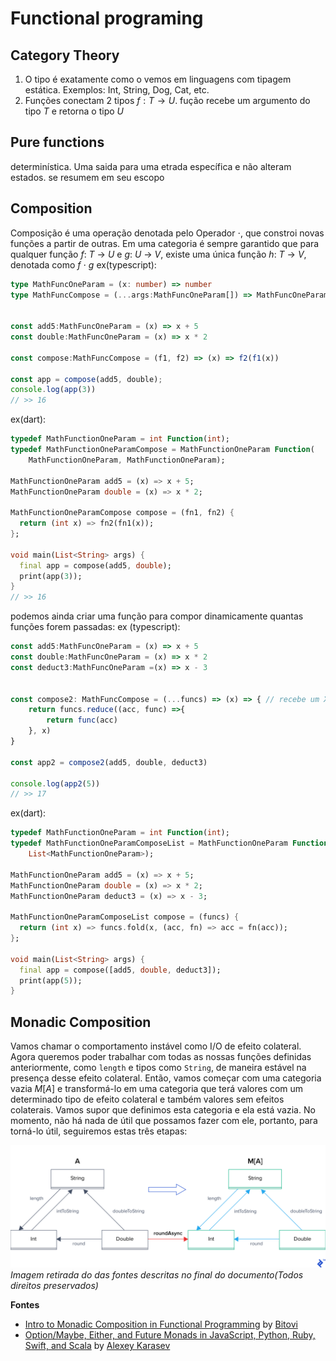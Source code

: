 # Functional programing

## Category Theory
1. O tipo é exatamente como o vemos em linguagens com tipagem estática. Exemplos: Int, String, Dog, Cat, etc.
2. Funções conectam 2 tipos $f: T \to U$. fução recebe um argumento do tipo $T$ e retorna o tipo $U$

## Pure functions
determinística. Uma saida para uma etrada específica e não alteram estados. se resumem em seu escopo 

## Composition
Composição é uma operação denotada pelo Operador $\cdot$, que constroi novas funções a partir de outras. Em uma categoria é sempre garantido que para qualquer função $f$: $T$ $\to$ $U$ e $g$: $U$ $\to$ $V$, existe uma única função $h$: $T$ $\to$ $V$, denotada como $f$ $\cdot$ $g$
ex(typescript):
```ts
type MathFuncOneParam = (x: number) => number
type MathFuncCompose = (...args:MathFuncOneParam[]) => MathFuncOneParam


const add5:MathFuncOneParam = (x) => x + 5
const double:MathFuncOneParam = (x) => x * 2

const compose:MathFuncCompose = (f1, f2) => (x) => f2(f1(x))

const app = compose(add5, double);
console.log(app(3))
// >> 16
```
ex(dart):
```dart
typedef MathFunctionOneParam = int Function(int);
typedef MathFunctionOneParamCompose = MathFunctionOneParam Function(
    MathFunctionOneParam, MathFunctionOneParam);

MathFunctionOneParam add5 = (x) => x + 5;
MathFunctionOneParam double = (x) => x * 2;

MathFunctionOneParamCompose compose = (fn1, fn2) {
  return (int x) => fn2(fn1(x));
};

void main(List<String> args) {
  final app = compose(add5, double);
  print(app(3));
}
// >> 16

```

podemos ainda criar uma função para compor dinamicamente quantas funções forem passadas:
ex (typescript):
```ts
const add5:MathFuncOneParam = (x) => x + 5
const double:MathFuncOneParam = (x) => x * 2
const deduct3:MathFuncOneParam =(x) => x - 3


const compose2: MathFuncCompose = (...funcs) => (x) => { // recebe um X parametros (usando rest operator)
	return funcs.reduce((acc, func) =>{
		return func(acc)
	}, x)
}

const app2 = compose2(add5, double, deduct3)

console.log(app2(5))
// >> 17
```

ex(dart):
```dart
typedef MathFunctionOneParam = int Function(int);
typedef MathFunctionOneParamComposeList = MathFunctionOneParam Function(
    List<MathFunctionOneParam>);

MathFunctionOneParam add5 = (x) => x + 5;
MathFunctionOneParam double = (x) => x * 2;
MathFunctionOneParam deduct3 = (x) => x - 3;

MathFunctionOneParamComposeList compose = (funcs) {
  return (int x) => funcs.fold(x, (acc, fn) => acc = fn(acc));
};

void main(List<String> args) {
  final app = compose([add5, double, deduct3]);
  print(app(5));
}
```

## Monadic Composition
Vamos chamar o comportamento instável como I/O de efeito colateral. Agora queremos poder trabalhar com todas as nossas funções definidas anteriormente, como `length` e tipos como `String`, de maneira estável na presença desse efeito colateral. Então, vamos começar com uma categoria vazia $M[A]$ e transformá-lo em uma categoria que terá valores com um determinado tipo de efeito colateral e também valores sem efeitos colaterais. Vamos supor que definimos esta categoria e ela está vazia. No momento, não há nada de útil que possamos fazer com ele, portanto, para torná-lo útil, seguiremos estas três etapas:





![Monadic Composition diagram sample](assets/monadic.webp "Monadic Composition diagram sample")
*Imagem retirada do das fontes descritas no final do documento(Todos direitos preservados)*

**Fontes**
* [Intro to Monadic Composition in Functional Programming](https://www.youtube.com/watch?v=dqzuVhQ85Sk) by [Bitovi](https://www.youtube.com/@Bitovi)
* [Option/Maybe, Either, and Future Monads in JavaScript, Python, Ruby, Swift, and Scala](https://www.toptal.com/javascript/option-maybe-either-future-monads-js) by [Alexey Karasev](https://www.toptal.com/resume/alexey-karasev)